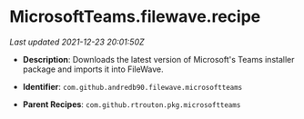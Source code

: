 # MicrosoftTeams.filewave.recipe

_Last updated 2021-12-23 20:01:50Z_

- **Description**: Downloads the latest version of Microsoft's Teams installer package and imports it into FileWave.

- **Identifier**: `com.github.andredb90.filewave.microsoftteams`

- **Parent Recipes**: `com.github.rtrouton.pkg.microsoftteams`
